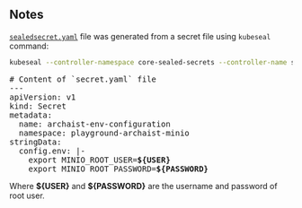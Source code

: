 ## Notes
[`sealedsecret.yaml`](./sealedsecret.yaml) file was generated from a secret file using `kubeseal` command:
```bash
kubeseal --controller-namespace core-sealed-secrets --controller-name sealed-secrets -f secret.yaml -w sealedsecret.yaml
```
<pre>
# Content of `secret.yaml` file
---
apiVersion: v1
kind: Secret
metadata:
  name: archaist-env-configuration
  namespace: playground-archaist-minio
stringData:
  config.env: |-
    export MINIO_ROOT_USER=<b>${USER}</b>
    export MINIO_ROOT_PASSWORD=<b>${PASSWORD}</b>
</pre>
Where **\${USER}** and **\${PASSWORD}** are the username and password of root user.
